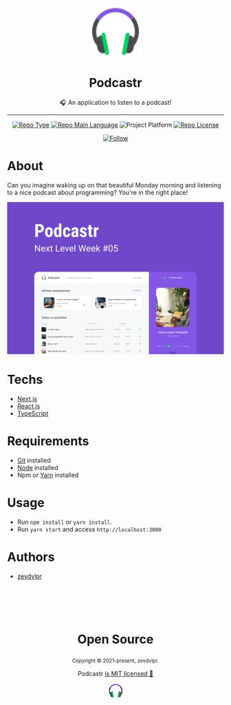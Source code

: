 <div align="center">
    <img src="/.github/icon.png" width="120" />    
    <h1>Podcastr</h1>  
    <p>🎧 An application to listen to a podcast! </p>    
    <hr />    
    <p>
        <a href="https://rocketseat.com/"><img src="https://img.shields.io/badge/type-nlw-purple" alt="Repo Type" /></a>
        <a href="https://www.typescriptlang.org/"><img src="https://img.shields.io/badge/language-typescript-blue" alt="Repo Main Language" /></a>
        <img src="https://img.shields.io/badge/platform-web-blueviolet" alt="Project Platform" />                
        <a href="https://github.com/zevdvlpr/podcastr/tree/dev/LICENSE"><img src="https://img.shields.io/github/license/zevdvlpr/podcastr?color=red&label=license" alt="Repo License" /></a>
    </p>     
    <p><a href="https://www.linkedin.com/in/zevdvlpr" target="_blank"><img src="https://img.shields.io/twitter/url?label=Connect%20%40zevdvlpr&logo=linkedin&url=https%3A%2F%2Fwww.twitter.com%2zevdvlpr%2F" alt="Follow" /></a><p>
</div>

# About

Can you imagine waking up on that beautiful Monday morning and listening to a nice podcast about programming? You're in the right place!

<img src="/.github/cover.png" width="700" /> 

# Techs

 - [Next.js](https://nextjs.org/)  
 - [React.js](https://reactjs.org/)
 - [TypeScript](https://www.typescriptlang.org/)

# Requirements

- [Git](https://git-scm.com/) installed
- [Node](https://node.js.org/) installed
- Npm or [Yarn](https://yarnpkg.com/) installed

# Usage

- Run `npm install` or `yarn install`.
- Run `yarn start` and access `http://localhost:3000`

# Authors

- [zevdvlpr](https://github.com/zevdvlpr)

<br>
<br>
<br>
<br>

<div align="center">
  <h1>Open Source</h1>
  <sub>Copyright © 2021-present, zevdvlpr.</sub>
  <p>Podcastr <a href="https://github.com/zevdvlpr/podcastr/tree/dev/LICENSE">is MIT licensed 💖</a></p>
  <img src="/.github/icon.png" width="35" />
</div>
